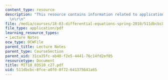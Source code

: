 ```yaml
---
content_type: resource
description: "This resource contains information related to application to ODEs. \r\
  \n\r\n"
file: /media/courses/18-03-differential-equations-spring-2010/511dbcbc8fcea0f08f72641375641a65_MIT18_03S10_c27.pdf
file_type: application/pdf
learning_resource_types:
- Lecture Notes
ocw_type: OCWFile
parent_title: Lecture Notes
parent_type: CourseSection
parent_uid: 31ca35fc-ab40-f2e5-4441-76c14fd2ef05
resourcetype: Document
title: MIT18_03S10_c27.pdf
uid: 511dbcbc-8fce-a0f0-8f72-641375641a65
---
```

